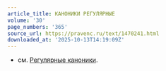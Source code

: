 ```yaml
---
article_title: КАНОНИКИ РЕГУЛЯРНЫЕ
volume: '30'
page_numbers: '365'
source_url: https://pravenc.ru/text/1470241.html
downloaded_at: '2025-10-13T14:19:09Z'
---
```


- см. [Регулярные каноники](<https://pravenc.ru/text/Регулярные каноники.html>).
